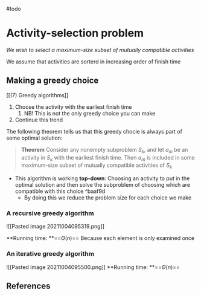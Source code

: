 #todo 

# Activity-selection problem
*We wish to select a maximum-size subset of mutually compatible activities*

We assume that activities are sorterd in increasing order of finish time

## Making a greedy choice
[[(7) Greedy algorithms]]

1. Choose the activity with the earliest finish time
	1. NB! This is not the only greedy choice you can make
2. Continue this trend

The following theorem tells us that this greedy chocie is always part of some optimal solution:

> **Theorem**
> Consider any nonempty subproblem $S_k$, and let $a_m$ be an activity in $S_k$ with the earliest finish time. Then $a_m$ is included in some maximum-size subset of mutually compatible activities of $S_k$

- This algorithm is working **top-down**: Choosing an activity to put in the optimal solution and then solve the subproblem of choosing which are compatible with this choice ^baaf9d
	- By doing this we reduce the problem size for each choice we make

### A recursive greedy algorithm
![[Pasted image 20211004095319.png]]

**Running time: **==$\Theta(n)$==
Because each element is only examined once

### An iterative greedy algorithm
![[Pasted image 20211004095500.png]]
**Running time: **==$\Theta(n)$==
## References